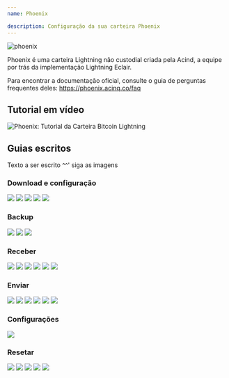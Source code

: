 ```yaml
---
name: Phoenix

description: Configuração da sua carteira Phoenix
---
```


![phoenix](assets/cover.webp)

Phoenix é uma carteira Lightning não custodial criada pela Acind, a equipe por trás da implementação Lightning Eclair.

Para encontrar a documentação oficial, consulte o guia de perguntas frequentes deles: https://phoenix.acinq.co/faq

## Tutorial em vídeo

![ Phoenix: Tutorial da Carteira Bitcoin Lightning](https://youtu.be/cbtAmevYpdM?si=zctujxtI0hI-jKpC)

## Guias escritos

Texto a ser escrito ^^' siga as imagens

### Download e configuração

![](assets/screenshot1.webp)
![](assets/screenshot2.webp)
![](assets/screenshot3.webp)
![](assets/screenshot4.webp)
![](assets/screenshot5.webp)

### Backup

![](assets/screenshot6.webp)
![](assets/screenshot7.webp)
![](assets/screenshot8.webp)

### Receber

![](assets/screenshot9.webp)
![](assets/screenshot10.webp)
![](assets/screenshot11.webp)
![](assets/screenshot12.webp)
![](assets/screenshot13.webp)
![](assets/screenshot14.webp)

### Enviar

![](assets/screenshot15.webp)
![](assets/screenshot16.webp)
![](assets/screenshot17.webp)
![](assets/screenshot18.webp)
![](assets/screenshot19.webp)
![](assets/screenshot20.webp)

### Configurações

![](assets/screenshot21.webp)

### Resetar

![](assets/screenshot22.webp)
![](assets/screenshot23.webp)
![](assets/screenshot24.webp)
![](assets/screenshot25.webp)
![](assets/screenshot26.webp)
